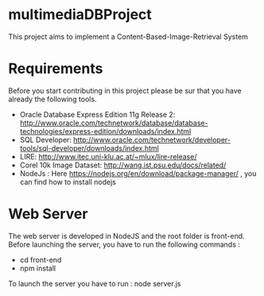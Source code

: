 # multimediaDBProject
This project aims to implement a Content-Based-Image-Retrieval System

# Requirements 
Before you start contributing in this project please be sur that you have already the following tools.
- Oracle Database Express Edition 11g Release 2: http://www.oracle.com/technetwork/database/database-technologies/express-edition/downloads/index.html
- SQL Developer: http://www.oracle.com/technetwork/developer-tools/sql-developer/downloads/index.html
- LIRE: http://www.itec.uni-klu.ac.at/~mlux/lire-release/
- Corel 10k Image Dataset: http://wang.ist.psu.edu/docs/related/
- NodeJs : Here https://nodejs.org/en/download/package-manager/ , you can find how to install nodejs

# Web Server 
The web server is developed in NodeJS and the root folder is front-end.  
Before launching the server, you have to run the following commands : 
- cd front-end 
- npm install 

To launch the server you have to run : node server.js
